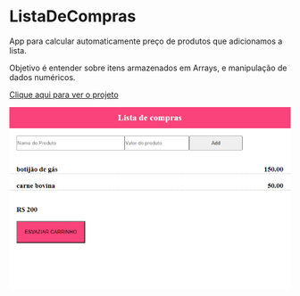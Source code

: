 # ListaDeCompras
App para calcular automaticamente preço de produtos que adicionamos a lista.

Objetivo é entender sobre itens armazenados em Arrays, e manipulação de dados numéricos.


<a href="https://HeldersSanto.github.io/ListaDeCompras">Clique aqui para ver o projeto</a>


<img src=ListaDeCompras.png widht=500px/>
